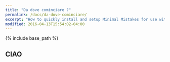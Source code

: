 ```yaml
---
title: "Da dove cominciare ?"
permalink: /docs/da-dove-cominciare/
excerpt: "How to quickly install and setup Minimal Mistakes for use with GitHub Pages."
modified: 2016-04-13T15:54:02-04:00
---
```


{% include base_path %}

## CIAO

